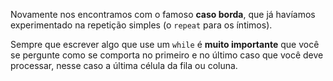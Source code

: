 Novamente nos encontramos com o famoso **caso borda**, que já havíamos experimentado na repetição simples (o `repeat` para os íntimos).

Sempre que escrever algo que use um `while` é **muito importante** que você se pergunte como se comporta no primeiro e no último caso que você deve processar, nesse caso a última célula da fila ou coluna.
